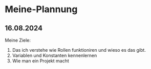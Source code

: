 # Meine-Plannung
## 16.08.2024
Meine Ziele:
1. Das ich verstehe wie Rollen funktioniren und wieso es das gibt.
2. Variablen und Konstanten kennenlernen
3. Wie man ein Projekt macht
